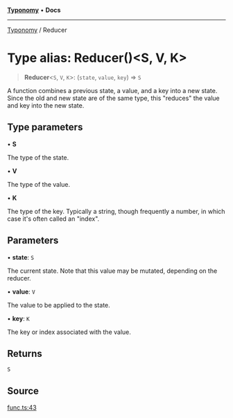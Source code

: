 [**Typonomy**](../README.md) • **Docs**

***

[Typonomy](../globals.md) / Reducer

# Type alias: Reducer()\<S, V, K\>

> **Reducer**\<`S`, `V`, `K`\>: (`state`, `value`, `key`) => `S`

A function combines a previous state, a value, and a key into a new state.
Since the old and new state are of the same type, this "reduces" the value and key into the new state.

## Type parameters

• **S**

The type of the state.

• **V**

The type of the value.

• **K**

The type of the key.
 Typically a string, though frequently a number, in which case it's often called an "index".

## Parameters

• **state**: `S`

The current state. Note that this value may be mutated, depending on the reducer.

• **value**: `V`

The value to be applied to the state.

• **key**: `K`

The key or index associated with the value.

## Returns

`S`

## Source

[func.ts:43](https://github.com/softcraft-development/typonomy/blob/9e2d0980378fcdcaa426a5b6cdba20880ae25840/src/func.ts#L43)
